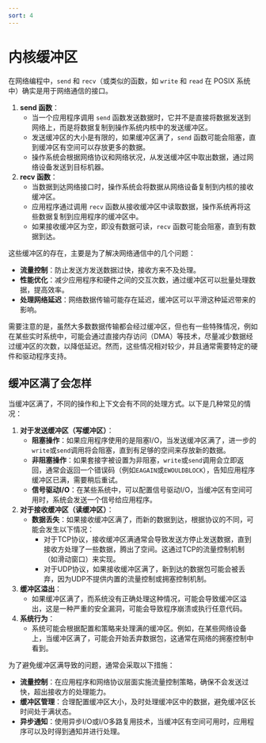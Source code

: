 ```yaml
---
sort: 4
---
```


# 内核缓冲区

在网络编程中，`send` 和 `recv`（或类似的函数，如 `write` 和 `read` 在 POSIX 系统中）确实是用于网络通信的接口。
1. **send 函数**：
   - 当一个应用程序调用 `send` 函数发送数据时，它并不是直接将数据发送到网络上，而是将数据复制到操作系统内核中的发送缓冲区。
   - 发送缓冲区的大小是有限的，如果缓冲区满了，`send` 函数可能会阻塞，直到缓冲区有空间可以存放更多的数据。
   - 操作系统会根据网络协议和网络状况，从发送缓冲区中取出数据，通过网络设备发送到目标机器。
2. **recv 函数**：
   - 当数据到达网络接口时，操作系统会将数据从网络设备复制到内核的接收缓冲区。
   - 应用程序通过调用 `recv` 函数从接收缓冲区中读取数据，操作系统再将这些数据复制到应用程序的缓冲区中。
   - 如果接收缓冲区为空，即没有数据可读，`recv` 函数可能会阻塞，直到有数据到达。

这些缓冲区的存在，主要是为了解决网络通信中的几个问题：
- **流量控制**：防止发送方发送数据过快，接收方来不及处理。
- **性能优化**：减少应用程序和硬件之间的交互次数，通过缓冲区可以批量处理数据，提高效率。
- **处理网络延迟**：网络数据传输可能存在延迟，缓冲区可以平滑这种延迟带来的影响。

需要注意的是，虽然大多数数据传输都会经过缓冲区，但也有一些特殊情况，例如在某些实时系统中，可能会通过直接内存访问（DMA）等技术，尽量减少数据经过缓冲区的次数，以降低延迟。然而，这些情况相对较少，并且通常需要特定的硬件和驱动程序支持。

## 缓冲区满了会怎样

当缓冲区满了，不同的操作和上下文会有不同的处理方式。以下是几种常见的情况：
1. **对于发送缓冲区（写缓冲区）**：
   - **阻塞操作**：如果应用程序使用的是阻塞I/O，当发送缓冲区满了，进一步的`write`或`send`调用将会阻塞，直到有足够的空间来存放新的数据。
   - **非阻塞操作**：如果套接字被设置为非阻塞，`write`或`send`调用会立即返回，通常会返回一个错误码（例如`EAGAIN`或`EWOULDBLOCK`），告知应用程序缓冲区已满，需要稍后重试。
   - **信号驱动I/O**：在某些系统中，可以配置信号驱动I/O，当缓冲区有空间可用时，系统会发送一个信号给应用程序。
2. **对于接收缓冲区（读缓冲区）**：
   - **数据丢失**：如果接收缓冲区满了，而新的数据到达，根据协议的不同，可能会发生以下情况：
     - 对于TCP协议，接收缓冲区满通常会导致发送方停止发送数据，直到接收方处理了一些数据，腾出了空间。这通过TCP的流量控制机制（如滑动窗口）来实现。
     - 对于UDP协议，如果接收缓冲区满了，新到达的数据包可能会被丢弃，因为UDP不提供内置的流量控制或拥塞控制机制。
3. **缓冲区溢出**：
   - 如果缓冲区满了，而系统没有正确处理这种情况，可能会导致缓冲区溢出，这是一种严重的安全漏洞，可能会导致程序崩溃或执行任意代码。
4. **系统行为**：
   - 系统可能会根据配置和策略来处理满的缓冲区。例如，在某些网络设备上，当缓冲区满了，可能会开始丢弃数据包，这通常在网络的拥塞控制中看到。

为了避免缓冲区满导致的问题，通常会采取以下措施：
- **流量控制**：在应用程序和网络协议层面实施流量控制策略，确保不会发送过快，超出接收方的处理能力。
- **缓冲区管理**：合理配置缓冲区大小，及时处理缓冲区中的数据，避免缓冲区长时间处于满状态。
- **异步通知**：使用异步I/O或I/O多路复用技术，当缓冲区有空间可用时，应用程序可以及时得到通知并进行处理。

